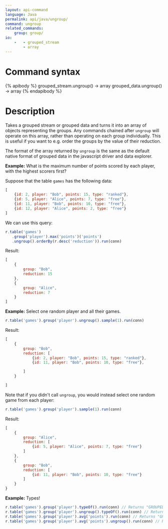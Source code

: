 ```yaml
---
layout: api-command
language: Java
permalink: api/java/ungroup/
command: ungroup
related_commands:
    group: group/
io:
    -   - grouped_stream
        - array
---
```


# Command syntax #

{% apibody %}
grouped_stream.ungroup() &rarr; array
grouped_data.ungroup() &rarr; array
{% endapibody %}

# Description #

Takes a grouped stream or grouped data and turns it into an array of
objects representing the groups.  Any commands chained after `ungroup`
will operate on this array, rather than operating on each group
individually.  This is useful if you want to e.g. order the groups by
the value of their reduction.

The format of the array returned by `ungroup` is the same as the
default native format of grouped data in the javascript driver and
data explorer.

__Example:__ What is the maximum number of points scored by each
player, with the highest scorers first?

Suppose that the table `games` has the following data:

```js
[
    {id: 2, player: "Bob", points: 15, type: "ranked"},
    {id: 5, player: "Alice", points: 7, type: "free"},
    {id: 11, player: "Bob", points: 10, type: "free"},
    {id: 12, player: "Alice", points: 2, type: "free"}
]
```

We can use this query:

```js
r.table('games')
   .group('player').max('points')('points')
   .ungroup().orderBy(r.desc('reduction')).run(conn)
```

Result: 

```js
[
    {
        group: "Bob",
        reduction: 15
    },
    {
        group: "Alice",
        reduction: 7
    }
]
```

__Example:__ Select one random player and all their games.

```js
r.table('games').group('player').ungroup().sample(1).run(conn)
```

Result:

```js
[
    {
        group: "Bob",
        reduction: [
            {id: 2, player: "Bob", points: 15, type: "ranked"},
            {id: 11, player: "Bob", points: 10, type: "free"},

        ]
    }

]
```

Note that if you didn't call `ungroup`, you would instead select one
random game from each player:

```js
r.table('games').group('player').sample(1).run(conn)
```

Result:

```js
[
    {
        group: "Alice",
        reduction: [
            {id: 5, player: "Alice", points: 7, type: "free"}
        ]
    },
    {
        group: "Bob",
        reduction: [
            {id: 11, player: "Bob", points: 10, type: "free"}
        ]
    }
}
```



__Example:__ Types!

```js
r.table('games').group('player').typeOf().run(conn) // Returns "GROUPED_STREAM"
r.table('games').group('player').ungroup().typeOf().run(conn) // Returns "ARRAY"
r.table('games').group('player').avg('points').run(conn) // Returns "GROUPED_DATA"
r.table('games').group('player').avg('points').ungroup().run(conn) // Returns "ARRAY"
```
